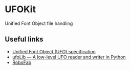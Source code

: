 #  UFOKit

Unified Font Object file handling

## Useful links
 - [Unified Font Object (UFO) specification](http://unifiedfontobject.org/)
 - [ufoLib — A low-level UFO reader and writer in Python](https://github.com/unified-font-object/ufoLib)
 - [RoboFab](http://robofab.org/)
